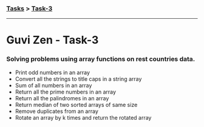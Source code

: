 ### [Tasks](https://github.com/MaitreyaSahu/guvi-zen-tasks#guvi-zen-tasks) > [Task-3](#guvi-zen---task-3)
---

# Guvi Zen - Task-3

### Solving problems using array functions on rest countries data.

- Print odd numbers in an array
- Convert all the strings to title caps in a string array
- Sum of all numbers in an array
- Return all the prime numbers in an array
- Return all the palindromes in an array
- Return median of two sorted arrays of same size
- Remove duplicates from an array
- Rotate an array by k times and return the rotated array